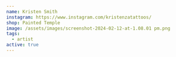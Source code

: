 ```yaml
---
name: Kristen Smith
instagram: https://www.instagram.com/kristenzatattoos/
shop: Painted Temple
image: /assets/images/screenshot-2024-02-12-at-1.08.01 pm.png
tags:
  - artist
active: true
---
```

